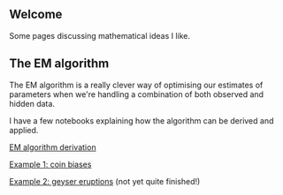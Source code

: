 ## Welcome

Some pages discussing mathematical ideas I like.

## The EM algorithm

The EM algorithm is a really clever way of optimising
our estimates of parameters when we're handling a combination 
of both observed and hidden data.

I have a few notebooks explaining how the algorithm
can be derived and applied.


[EM algorithm derivation](https://gmjw.github.io/notebooks/em_algorithm_derivation)

[Example 1: coin biases](https://gmjw.github.io/notebooks/em_algorithm_coin_example)

[Example 2: geyser eruptions](https://gmjw.github.io/notebooks/em_algorithm_gaussian_mixture) (not yet quite finished!)
